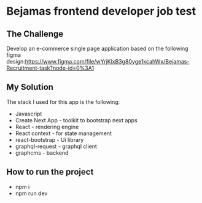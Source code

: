 # Bejamas frontend developer job test

## The Challenge

Develop an e-commerce single page application based on the following figma design:https://www.figma.com/file/wYrjKlxB3g80yge1kcahWx/Bejamas-Recruitment-task?node-id=0%3A1


## My Solution
The stack I used for this app is the following:

- Javascript
- Create Next App - toolkit to bootstrap next apps
- React - rendering engine
- React context - for state management
- react-bootstrap - Ui library
- graphql-request - graphql client
- graphcms - backend

## How to run the project
- npm i
- npm run dev


